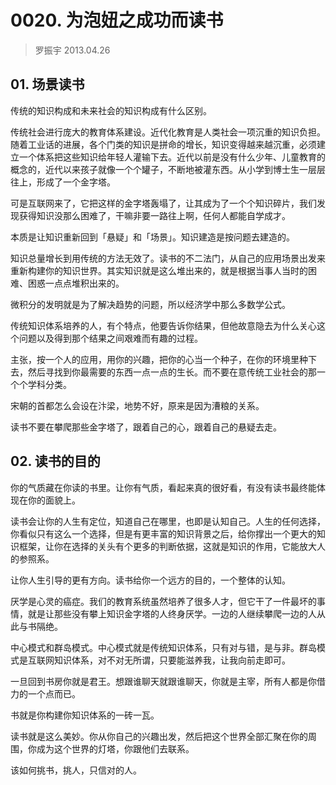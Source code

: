 # 0020. 为泡妞之成功而读书
> 罗振宇 2013.04.26

## 01. 场景读书

传统的知识构成和未来社会的知识构成有什么区别。

传统社会进行庞大的教育体系建设。近代化教育是人类社会一项沉重的知识负担。随着工业话的进展，各个门类的知识是拼命的增长，知识变得越来越沉重，必须建立一个体系把这些知识给年轻人灌输下去。近代以前是没有什么少年、儿童教育的概念的，近代以来孩子就像一个个罐子，不断地被灌东西。从小学到博士生一层层往上，形成了一个金字塔。

可是互联网来了，它把这样的金字塔轰塌了，让其成为了一个个知识碎片，我们发现获得知识没那么困难了，干嘛非要一路往上啊，任何人都能自学成才。

本质是让知识重新回到「悬疑」和「场景」。知识建造是按问题去建造的。

知识总量增长到用传统的方法无效了。读书的不二法门，从自己的应用场景出发来重新构建你的知识世界。其实知识就是这么堆出来的，就是根据当事人当时的困难、困惑一点点堆积出来的。

微积分的发明就是为了解决趋势的问题，所以经济学中那么多数学公式。

传统知识体系培养的人，有个特点，他要告诉你结果，但他故意隐去为什么关心这个问题以及得到那个结果之间艰难而有趣的过程。

主张，按一个人的应用，用你的兴趣，把你的心当一个种子，在你的环境里种下去，然后寻找到你最需要的东西一点一点的生长。而不要在意传统工业社会的那一个个学科分类。

宋朝的首都怎么会设在汴梁，地势不好，原来是因为漕粮的关系。

读书不要在攀爬那些金字塔了，跟着自己的心，跟着自己的悬疑去走。

## 02. 读书的目的

你的气质藏在你读的书里。让你有气质，看起来真的很好看，有没有读书最终能体现在你的面貌上。

读书会让你的人生有定位，知道自己在哪里，也即是认知自己。人生的任何选择，你看似只有这么一个选择，但是有更丰富的知识背景之后，给你撑出一个更大的知识框架，让你在选择的关头有个更多的判断依据，这就是知识的作用，它能放大人的参照系。

让你人生引导的更有方向。读书给你一个远方的目的，一个整体的认知。

厌学是心灵的癌症。我们的教育系统虽然培养了很多人才，但它干了一件最坏的事情，就是让那些没有攀上知识金字塔的人终身厌学。一边的人继续攀爬一边的人从此与书隔绝。

中心模式和群岛模式。中心模式就是传统知识体系，只有对与错，是与非。群岛模式是互联网知识体系，对不对无所谓，只要能滋养我，让我向前走即可。

一旦回到书房你就是君王。想跟谁聊天就跟谁聊天，你就是主宰，所有人都是你借力的一个点而已。

书就是你构建你知识体系的一砖一瓦。

读书就是这么美妙。你从你自己的兴趣出发，然后把这个世界全部汇聚在你的周围，你成为这个世界的灯塔，你跟他们去联系。

该如何挑书，挑人，只信对的人。